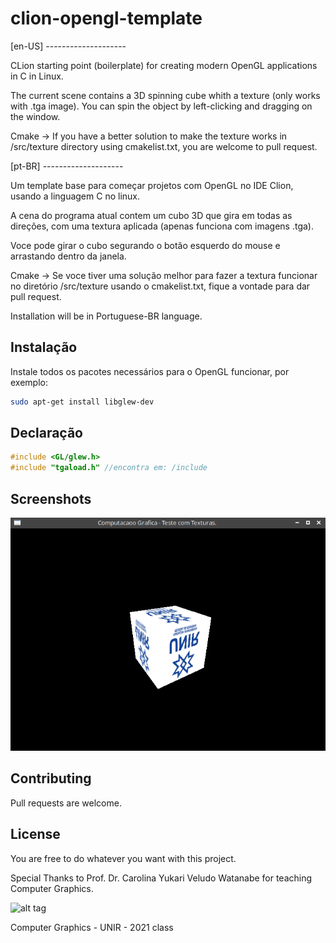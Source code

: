 # clion-opengl-template

[en-US] --------------------

CLion starting point (boilerplate) for creating modern OpenGL applications in C in Linux.

The current scene contains a 3D spinning cube whith a texture (only works with .tga image). You can spin the object by left-clicking and dragging on the window.

Cmake -> If you have a better solution to make the texture works in /src/texture directory using cmakelist.txt, you are welcome to pull request.

[pt-BR] --------------------

Um template base para começar projetos com OpenGL no IDE Clion, usando a linguagem C no linux.

A cena do programa atual contem um cubo 3D que gira em todas as direções, com uma textura aplicada (apenas funciona com imagens .tga). 

Voce pode girar o cubo segurando o botão esquerdo do mouse e arrastando dentro da janela.

Cmake -> Se voce tiver uma solução melhor para fazer a textura funcionar no diretório /src/texture usando o cmakelist.txt, fique a vontade para dar pull request.


Installation will be in Portuguese-BR language.

## Instalação

Instale todos os pacotes necessários para o OpenGL funcionar, por exemplo:

```bash
sudo apt-get install libglew-dev
```

## Declaração 

```c
#include <GL/glew.h>
#include "tgaload.h" //encontra em: /include

```
## Screenshots

![screenshot 1](screenshots/output.png)


## Contributing
Pull requests are welcome.


## License
You are free to do whatever you want with this project.

Special Thanks to Prof. Dr. Carolina Yukari Veludo Watanabe for teaching Computer Graphics.

![alt tag](https://s1.static.brasilescola.uol.com.br/be/vestibular/-5ad87a5951d0a.jpg "UNIR - Fundação Universidade Federal de Rondônia")

Computer Graphics - UNIR - 2021 class
